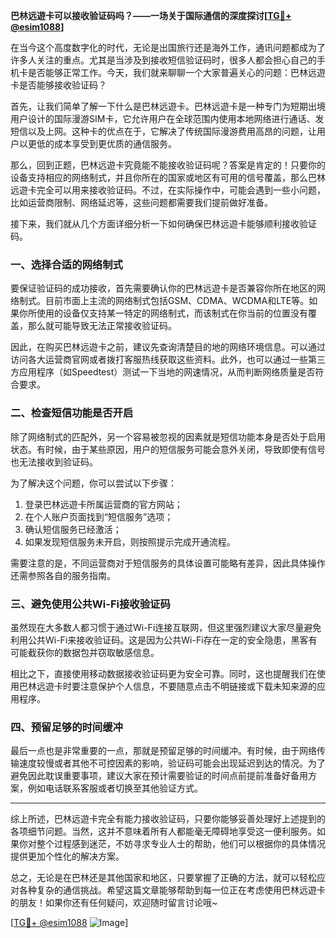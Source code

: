 **巴林远遊卡可以接收验证码吗？——一场关于国际通信的深度探讨[[TG💪+ @esim1088](https://t.me/s/esim1088)]**

在当今这个高度数字化的时代，无论是出国旅行还是海外工作，通讯问题都成为了许多人关注的重点。尤其是当涉及到接收短信验证码时，很多人都会担心自己的手机卡是否能够正常工作。今天，我们就来聊聊一个大家普遍关心的问题：巴林远遊卡是否能够接收验证码？

首先，让我们简单了解一下什么是巴林远遊卡。巴林远遊卡是一种专门为短期出境用户设计的国际漫游SIM卡，它允许用户在全球范围内使用本地网络进行通话、发短信以及上网。这种卡的优点在于，它解决了传统国际漫游费用高昂的问题，让用户以更低的成本享受到更优质的通信服务。

那么，回到正题，巴林远遊卡究竟能不能接收验证码呢？答案是肯定的！只要你的设备支持相应的网络制式，并且你所在的国家或地区有可用的信号覆盖，那么巴林远遊卡完全可以用来接收验证码。不过，在实际操作中，可能会遇到一些小问题，比如运营商限制、网络延迟等，这些问题都需要我们提前做好准备。

接下来，我们就从几个方面详细分析一下如何确保巴林远遊卡能够顺利接收验证码。

### 一、选择合适的网络制式

要保证验证码的成功接收，首先需要确认你的巴林远遊卡是否兼容你所在地区的网络制式。目前市面上主流的网络制式包括GSM、CDMA、WCDMA和LTE等。如果你所使用的设备仅支持某一特定的网络制式，而该制式在你当前的位置没有覆盖，那么就可能导致无法正常接收验证码。

因此，在购买巴林远遊卡之前，建议先查询清楚目的地的网络环境信息。可以通过访问各大运营商官网或者拨打客服热线获取这些资料。此外，也可以通过一些第三方应用程序（如Speedtest）测试一下当地的网速情况，从而判断网络质量是否符合要求。

### 二、检查短信功能是否开启

除了网络制式的匹配外，另一个容易被忽视的因素就是短信功能本身是否处于启用状态。有时候，由于某些原因，用户的短信服务可能会意外关闭，导致即使有信号也无法接收到验证码。

为了解决这个问题，你可以尝试以下步骤：

1. 登录巴林远遊卡所属运营商的官方网站；
2. 在个人账户页面找到“短信服务”选项；
3. 确认短信服务已经激活；
4. 如果发现短信服务未开启，则按照提示完成开通流程。

需要注意的是，不同运营商对于短信服务的具体设置可能略有差异，因此具体操作还需参照各自的服务指南。

### 三、避免使用公共Wi-Fi接收验证码

虽然现在大多数人都习惯于通过Wi-Fi连接互联网，但这里强烈建议大家尽量避免利用公共Wi-Fi来接收验证码。这是因为公共Wi-Fi存在一定的安全隐患，黑客有可能截获你的数据包并窃取敏感信息。

相比之下，直接使用移动数据接收验证码更为安全可靠。同时，这也提醒我们在使用巴林远遊卡时要注意保护个人信息，不要随意点击不明链接或下载未知来源的应用程序。

### 四、预留足够的时间缓冲

最后一点也是非常重要的一点，那就是预留足够的时间缓冲。有时候，由于网络传输速度较慢或者其他不可控因素的影响，验证码可能会出现延迟到达的情况。为了避免因此耽误重要事项，建议大家在预计需要验证的时间点前提前准备好备用方案，例如电话联系客服或者切换至其他验证方式。

---

综上所述，巴林远遊卡完全有能力接收验证码，只要你能够妥善处理好上述提到的各项细节问题。当然，这并不意味着所有人都能毫无障碍地享受这一便利服务。如果你对整个过程感到迷茫，不妨寻求专业人士的帮助，他们可以根据你的具体情况提供更加个性化的解决方案。

总之，无论是在巴林还是其他国家和地区，只要掌握了正确的方法，就可以轻松应对各种复杂的通信挑战。希望这篇文章能够帮助到每一位正在考虑使用巴林远遊卡的朋友！如果你还有任何疑问，欢迎随时留言讨论哦~

[[TG💪+ @esim1088](https://t.me/s/esim1088) ![Image](https://i.postimg.cc/4NQfJmqS/Snipaste-2025-05-13-00-14-12.png)]